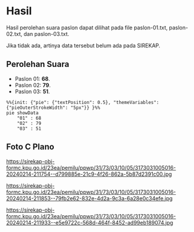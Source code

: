 # Hasil

Hasil perolehan suara paslon dapat dilihat pada file paslon-01.txt, paslon-02.txt, dan paslon-03.txt.

Jika tidak ada, artinya data tersebut belum ada pada SIREKAP.

## Perolehan Suara

 * Paslon 01: **68**.
 * Paslon 02: **79**.
 * Paslon 03: **51**.

```mermaid
%%{init: {"pie": {"textPosition": 0.5}, "themeVariables": {"pieOuterStrokeWidth": "5px"}} }%%
pie showData
    "01" : 68
    "02" : 79
    "03" : 51
```
## Foto C Plano

https://sirekap-obj-formc.kpu.go.id/23ea/pemilu/ppwp/31/73/03/10/05/3173031005016-20240214-211754--d799885e-21c9-4f26-862a-5b87d2391c00.jpg

https://sirekap-obj-formc.kpu.go.id/23ea/pemilu/ppwp/31/73/03/10/05/3173031005016-20240214-211853--79fb2e62-832e-4d2a-9c3a-6a28e0c34efe.jpg

https://sirekap-obj-formc.kpu.go.id/23ea/pemilu/ppwp/31/73/03/10/05/3173031005016-20240214-211933--e5e9722c-568d-464f-8452-ad99eb189074.jpg
